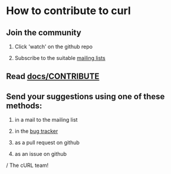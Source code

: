 How to contribute to curl
=========================

Join the community
------------------

 1. Click 'watch' on the github repo

 2. Subscribe to the suitable [mailing lists](http://curl.haxx.se/mail/)

Read [docs/CONTRIBUTE](docs/CONTRIBUTE)
---------------------------------------

Send your suggestions using one of these methods:
-------------------------------------------------

 1. in a mail to the mailing list

 2. in the [bug tracker](https://sourceforge.net/p/curl/bugs/)

 3. as a pull request on github

 4. as an issue on github
   

/ The cURL team!

